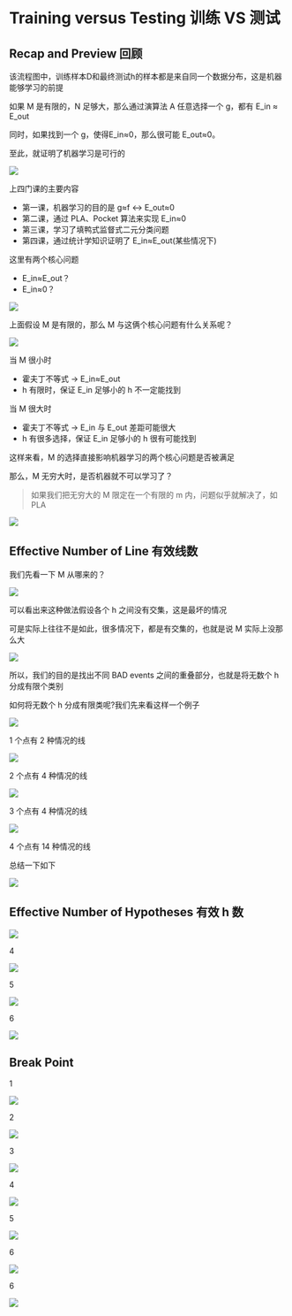 # Training versus Testing 训练 VS 测试
## Recap and Preview 回顾
该流程图中，训练样本D和最终测试h的样本都是来自同一个数据分布，这是机器能够学习的前提

如果 M 是有限的，N 足够大，那么通过演算法 A 任意选择一个 g，都有 E_in ≈ E_out

同时，如果找到一个 g，使得E_in≈0，那么很可能 E_out≈0。

至此，就证明了机器学习是可行的

![](/images/tt01.png)

上四门课的主要内容
- 第一课，机器学习的目的是 g≈f <-> E_out≈0
- 第二课，通过 PLA、Pocket 算法来实现 E_in≈0
- 第三课，学习了填鸭式监督式二元分类问题
- 第四课，通过统计学知识证明了 E_in≈E_out(某些情况下)

这里有两个核心问题
- E_in≈E_out？
- E_in≈0？

![](/images/tt02.png)

上面假设 M 是有限的，那么 M 与这俩个核心问题有什么关系呢？

![](/images/tt03.png)

当 M 很小时
- 霍夫丁不等式 -> E_in≈E_out 
- h 有限时，保证 E_in 足够小的 h 不一定能找到

当 M 很大时
- 霍夫丁不等式 -> E_in 与 E_out 差距可能很大
- h 有很多选择，保证 E_in 足够小的 h 很有可能找到

这样来看，M 的选择直接影响机器学习的两个核心问题是否被满足

那么，M 无穷大时，是否机器就不可以学习了？

> 如果我们把无穷大的 M 限定在一个有限的 m 内，问题似乎就解决了，如PLA

![](/images/tt04.png)

## Effective Number of Line 有效线数

我们先看一下 M 从哪来的？

![](/images/tt05.png)

可以看出来这种做法假设各个 h 之间没有交集，这是最坏的情况

可是实际上往往不是如此，很多情况下，都是有交集的，也就是说 M 实际上没那么大

![](/images/tt06.png)

所以，我们的目的是找出不同 BAD events 之间的重叠部分，也就是将无数个 h 分成有限个类别

如何将无数个 h 分成有限类呢?我们先来看这样一个例子

![](/images/tt08.png)

1 个点有 2 种情况的线

![](/images/tt10.png)

2 个点有 4 种情况的线

![](/images/tt12.png)

3 个点有 4 种情况的线

![](/images/tt13.png)

4 个点有 14 种情况的线

总结一下如下

![](/images/tt14.png)

## Effective Number of Hypotheses 有效 h 数

![](/images/tt15.png)

4

![](/images/tt16.png)

5

![](/images/tt17.png)

6

![](/images/tt18.png)

## Break Point

1

![](/images/tt19.png)

2

![](/images/tt20.png)

3

![](/images/tt21.png)

4

![](/images/tt22.png)

5

![](/images/tt23.png)

6

![](/images/tt24.png)

6

![](/images/tt25.png)
